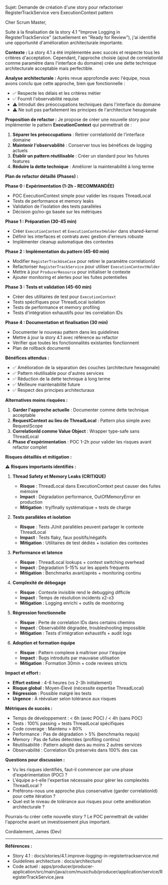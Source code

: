 Sujet: Demande de création d'une story pour refactoriser RegisterTrackService vers ExecutionContext pattern

Cher Scrum Master,

Suite à la finalisation de la story 4.1 "Improve Logging in RegisterTrackService" (actuellement en "Ready for Review"), j'ai identifié une opportunité d'amélioration architecturale importante.

**Contexte :**
La story 4.1 a été implémentée avec succès et respecte tous les critères d'acceptation. Cependant, l'approche choisie (ajout de correlationId comme paramètre dans l'interface du domaine) crée une dette technique architecturale acceptable mais perfectible.

**Analyse architecturale :**
Après revue approfondie avec l'équipe, nous avons conclu que cette approche, bien que fonctionnelle :
- ✅ Respecte les délais et les critères métier
- ✅ Fournit l'observabilité requise
- ⚠️ Introduit des préoccupations techniques dans l'interface du domaine
- ⚠️ Ne suit pas parfaitement les principes de l'architecture hexagonale

**Proposition de refactor :**
Je propose de créer une nouvelle story pour implémenter le pattern **ExecutionContext** qui permettrait de :

1. **Séparer les préoccupations** : Retirer correlationId de l'interface domaine
2. **Maintenir l'observabilité** : Conserver tous les bénéfices de logging actuels
3. **Établir un pattern réutilisable** : Créer un standard pour les futures features
4. **Réduire la dette technique** : Améliorer la maintenabilité à long terme

**Plan de refactor détaillé (Phases) :**

**Phase 0 : Expérimentation (1-2h - RECOMMANDÉE)**
- POC ExecutionContext simple pour valider les risques ThreadLocal
- Tests de performance et memory leaks
- Validation de l'isolation des tests parallèles
- Décision go/no-go basée sur les métriques

**Phase 1 : Préparation (30-45 min)**
- Créer `ExecutionContext` et `ExecutionContextHolder` dans shared-kernel
- Définir les interfaces et contrats avec gestion d'erreurs robuste
- Implémenter cleanup automatique des contextes

**Phase 2 : Implémentation du pattern (45-60 min)**
- Modifier `RegisterTrackUseCase` pour retirer le paramètre correlationId
- Refactoriser `RegisterTrackService` pour utiliser `ExecutionContextHolder`
- Mettre à jour `ProducerResource` pour initialiser le contexte
- Ajouter monitoring et alertes pour les fuites potentielles

**Phase 3 : Tests et validation (45-60 min)**
- Créer des utilitaires de test pour `ExecutionContext`
- Tests spécifiques pour ThreadLocal isolation
- Tests de performance et memory profiling
- Tests d'intégration exhaustifs pour les correlation IDs

**Phase 4 : Documentation et finalisation (30 min)**
- Documenter le nouveau pattern dans les guidelines
- Mettre à jour la story 4.1 avec référence au refactor
- Vérifier que toutes les fonctionnalités existantes fonctionnent
- Plan de rollback documenté

**Bénéfices attendus :**
- ✅ Amélioration de la séparation des couches (architecture hexagonale)
- ✅ Pattern réutilisable pour d'autres services
- ✅ Réduction de la dette technique à long terme
- ✅ Meilleure maintenabilité future
- ✅ Respect des principes architecturaux

**Alternatives moins risquées :**
1. **Garder l'approche actuelle** : Documenter comme dette technique acceptable
2. **RequestContext au lieu de ThreadLocal** : Pattern plus simple avec RequestScope
3. **CorrelationId comme Value Object** : Wrapper type-safe sans ThreadLocal
4. **Phase d'expérimentation** : POC 1-2h pour valider les risques avant refactor complet

**Risques détaillés et mitigation :**

⚠️ **Risques importants identifiés :**

1. **Thread Safety et Memory Leaks (CRITIQUE)**
   - **Risque** : ThreadLocal dans ExecutionContext peut causer des fuites mémoire
   - **Impact** : Dégradation performance, OutOfMemoryError en production
   - **Mitigation** : try/finally systématique + tests de charge

2. **Tests parallèles et isolation**
   - **Risque** : Tests JUnit parallèles peuvent partager le contexte ThreadLocal
   - **Impact** : Tests flaky, faux positifs/négatifs
   - **Mitigation** : Utilitaires de test dédiés + isolation des contextes

3. **Performance et latence**
   - **Risque** : ThreadLocal lookups + context switching overhead
   - **Impact** : Dégradation 5-15% sur les appels fréquents
   - **Mitigation** : Benchmarks avant/après + monitoring continu

4. **Complexité de débogage**
   - **Risque** : Contexte invisible rend le debugging difficile
   - **Impact** : Temps de résolution incidents x2-x3
   - **Mitigation** : Logging enrichi + outils de monitoring

5. **Régression fonctionnelle**
   - **Risque** : Perte de correlation IDs dans certains chemins
   - **Impact** : Observabilité dégradée, troubleshooting impossible
   - **Mitigation** : Tests d'intégration exhaustifs + audit logs

6. **Adoption et formation équipe**
   - **Risque** : Pattern complexe à maîtriser pour l'équipe
   - **Impact** : Bugs introduits par mauvaise utilisation
   - **Mitigation** : Formation 30min + code reviews stricts

**Impact et effort :**
- **Effort estimé** : 4-6 heures (vs 2-3h initialement)
- **Risque global** : Moyen-Élevé (nécessite expertise ThreadLocal)
- **Régression** : Possible malgré les tests
- **Urgence** : À réévaluer selon tolérance aux risques

**Métriques de succès :**
- Temps de développement : < 6h (avec POC) / < 4h (sans POC)
- Tests : 100% passing + tests ThreadLocal spécifiques
- Code coverage : Maintenu > 80%
- Performance : Pas de dégradation > 5% (benchmarks requis)
- Memory : Pas de fuites détectées (profiling continu)
- Réutilisabilité : Pattern adopté dans au moins 2 autres services
- Observabilité : Correlation IDs préservés dans 100% des cas

**Questions pour discussion :**
- Vu les risques identifiés, faut-il commencer par une phase d'expérimentation (POC) ?
- L'équipe a-t-elle l'expertise nécessaire pour gérer les complexités ThreadLocal ?
- Préférons-nous une approche plus conservative (garder correlationId) pour cette itération ?
- Quel est le niveau de tolérance aux risques pour cette amélioration architecturale ?

Pourrais-tu créer cette nouvelle story ? Le POC permettrait de valider l'approche avant un investissement plus important.

Cordialement,
James (Dev)

---
**Références :**
- Story 4.1 : docs/stories/4.1.improve-logging-in-registertrackservice.md
- Guidelines architecture : docs/architecture/
- Code actuel : apps/producer/producer-application/src/main/java/com/musichub/producer/application/service/RegisterTrackService.java
